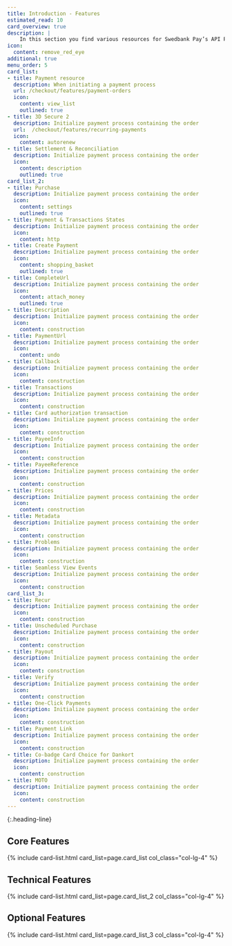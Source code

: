 ```yaml
---
title: Introduction - Features
estimated_read: 10
card_overview: true
description: |
    In this section you find various resources for Swedbank Pay’s API Platform.
icon:
  content: remove_red_eye
additional: true
menu_order: 5
card_list: 
- title: Payment resource
  description: When initiating a payment process
  url: /checkout/features/payment-orders
  icon:
    content: view_list
    outlined: true
- title: 3D Secure 2
  description: Initialize payment process containing the order
  url:  /checkout/features/recurring-payments
  icon:
    content: autorenew
- title: Settlement & Reconciliation
  description: Initialize payment process containing the order
  icon:
    content: description
    outlined: true
card_list_2:
- title: Purchase
  description: Initialize payment process containing the order
  icon:
    content: settings
    outlined: true
- title: Payment & Transactions States
  description: Initialize payment process containing the order
  icon:
    content: http
- title: Create Payment
  description: Initialize payment process containing the order
  icon:
    content: shopping_basket
    outlined: true
- title: CompleteUrl
  description: Initialize payment process containing the order
  icon:
    content: attach_money
    outlined: true
- title: Description
  description: Initialize payment process containing the order
  icon:
    content: construction
- title: PaymentUrl
  description: Initialize payment process containing the order
  icon:
    content: undo
- title: Callback
  description: Initialize payment process containing the order
  icon:
    content: construction
- title: Transactions
  description: Initialize payment process containing the order
  icon:
    content: construction
- title: Card authorization transaction
  description: Initialize payment process containing the order
  icon:
    content: construction
- title: PayeeInfo
  description: Initialize payment process containing the order
  icon:
    content: construction
- title: PayeeReference
  description: Initialize payment process containing the order
  icon:
    content: construction
- title: Prices
  description: Initialize payment process containing the order
  icon:
    content: construction
- title: Metadata
  description: Initialize payment process containing the order
  icon:
    content: construction
- title: Problems
  description: Initialize payment process containing the order
  icon:
    content: construction
- title: Seamless View Events
  description: Initialize payment process containing the order
  icon:
    content: construction
card_list_3: 
- title: Recur
  description: Initialize payment process containing the order
  icon:
    content: construction
- title: Unscheduled Purchase
  description: Initialize payment process containing the order
  icon:
    content: construction
- title: Payout
  description: Initialize payment process containing the order
  icon:
    content: construction
- title: Verify
  description: Initialize payment process containing the order
  icon:
    content: construction
- title: One-Click Payments
  description: Initialize payment process containing the order
  icon:
    content: construction
- title: Payment Link
  description: Initialize payment process containing the order
  icon:
    content: construction
- title: Co-badge Card Choice for Dankort
  description: Initialize payment process containing the order
  icon:
    content: construction
- title: MOTO
  description: Initialize payment process containing the order
  icon:
    content: construction
---
```


{:.heading-line}

## Core Features

{% include card-list.html card_list=page.card_list
    col_class="col-lg-4"
%}

## Technical Features

{% include card-list.html card_list=page.card_list_2
    col_class="col-lg-4"
%}

## Optional Features

{% include card-list.html card_list=page.card_list_3
    col_class="col-lg-4"
%}

[purchase]: #purchase
[user-agent]: https://en.wikipedia.org/wiki/User_agent
[cancel]: /payment-instruments/card/after-payment#cancellations
[capture]: /payment-instruments/card/capture
[callback]: /payment-instruments/card/other-features#callback
[card-badge]: /assets/img/card-badge.png
[dankort-eu]: https://www.dankort.dk/Pages/Dankort-eller-Visa.aspx
[eu-regulation]: https://ec.europa.eu/commission/presscorner/detail/en/MEMO_16_2162
[mcc]: https://en.wikipedia.org/wiki/Merchant_category_code
[price-resource]: /payment-instruments/card/other-features#prices
[redirect]: /payment-instruments/card/redirect
[hosted-view]: /payment-instruments/card/seamless-view
[one-click-payments]: #one-click-payments
[payee-reference]: #payee-reference
[split-settlement]: #split-settlement
[settlement-and-reconciliation]: #settlement-and-reconciliation
[swedbankpay-support]: https://www.swedbankpay.se/support
[recurrence]: #recur
[verify]: #verify
[payout]: #payout
[card-payment]: /assets/img/payments/card-payment.png
